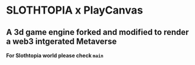 

# SLOTHTOPIA x PlayCanvas 

## A 3d game engine forked and modified to render a web3 intgerated Metaverse


**For Slothtopia world please check `main`**
